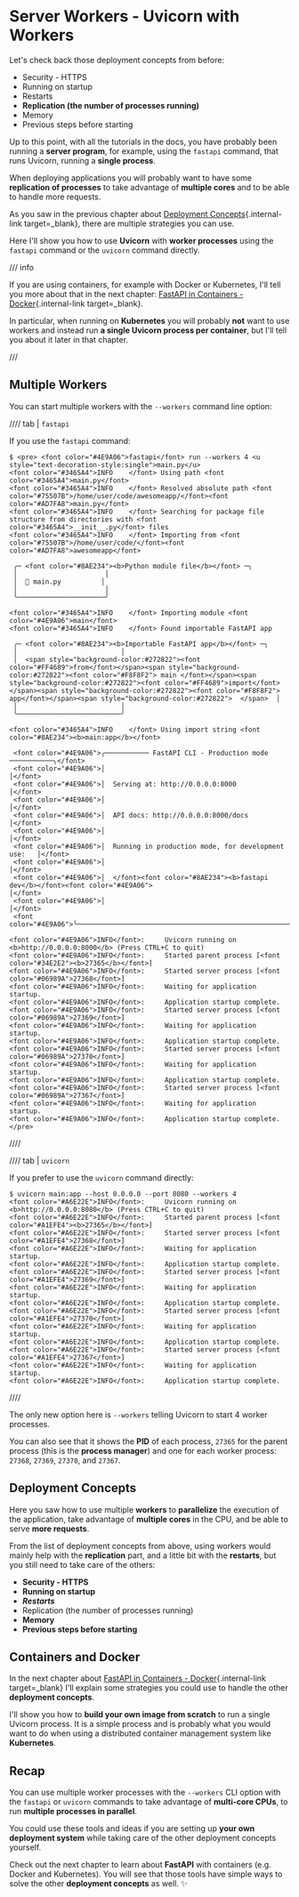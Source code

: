 # Server Workers - Uvicorn with Workers

Let's check back those deployment concepts from before:

* Security - HTTPS
* Running on startup
* Restarts
* **Replication (the number of processes running)**
* Memory
* Previous steps before starting

Up to this point, with all the tutorials in the docs, you have probably been running a **server program**, for example, using the `fastapi` command, that runs Uvicorn, running a **single process**.

When deploying applications you will probably want to have some **replication of processes** to take advantage of **multiple cores** and to be able to handle more requests.

As you saw in the previous chapter about [Deployment Concepts](concepts.md){.internal-link target=_blank}, there are multiple strategies you can use.

Here I'll show you how to use **Uvicorn** with **worker processes** using the `fastapi` command or the `uvicorn` command directly.

/// info

If you are using containers, for example with Docker or Kubernetes, I'll tell you more about that in the next chapter: [FastAPI in Containers - Docker](docker.md){.internal-link target=_blank}.

In particular, when running on **Kubernetes** you will probably **not** want to use workers and instead run **a single Uvicorn process per container**, but I'll tell you about it later in that chapter.

///

## Multiple Workers

You can start multiple workers with the `--workers` command line option:

//// tab | `fastapi`

If you use the `fastapi` command:

<div class="termy">

```console
$ <pre> <font color="#4E9A06">fastapi</font> run --workers 4 <u style="text-decoration-style:single">main.py</u>
<font color="#3465A4">INFO    </font> Using path <font color="#3465A4">main.py</font>
<font color="#3465A4">INFO    </font> Resolved absolute path <font color="#75507B">/home/user/code/awesomeapp/</font><font color="#AD7FA8">main.py</font>
<font color="#3465A4">INFO    </font> Searching for package file structure from directories with <font color="#3465A4">__init__.py</font> files
<font color="#3465A4">INFO    </font> Importing from <font color="#75507B">/home/user/code/</font><font color="#AD7FA8">awesomeapp</font>

 ╭─ <font color="#8AE234"><b>Python module file</b></font> ─╮
 │                      │
 │  🐍 main.py          │
 │                      │
 ╰──────────────────────╯

<font color="#3465A4">INFO    </font> Importing module <font color="#4E9A06">main</font>
<font color="#3465A4">INFO    </font> Found importable FastAPI app

 ╭─ <font color="#8AE234"><b>Importable FastAPI app</b></font> ─╮
 │                          │
 │  <span style="background-color:#272822"><font color="#FF4689">from</font></span><span style="background-color:#272822"><font color="#F8F8F2"> main </font></span><span style="background-color:#272822"><font color="#FF4689">import</font></span><span style="background-color:#272822"><font color="#F8F8F2"> app</font></span><span style="background-color:#272822">  </span>  │
 │                          │
 ╰──────────────────────────╯

<font color="#3465A4">INFO    </font> Using import string <font color="#8AE234"><b>main:app</b></font>

 <font color="#4E9A06">╭─────────── FastAPI CLI - Production mode ───────────╮</font>
 <font color="#4E9A06">│                                                     │</font>
 <font color="#4E9A06">│  Serving at: http://0.0.0.0:8000                    │</font>
 <font color="#4E9A06">│                                                     │</font>
 <font color="#4E9A06">│  API docs: http://0.0.0.0:8000/docs                 │</font>
 <font color="#4E9A06">│                                                     │</font>
 <font color="#4E9A06">│  Running in production mode, for development use:   │</font>
 <font color="#4E9A06">│                                                     │</font>
 <font color="#4E9A06">│  </font><font color="#8AE234"><b>fastapi dev</b></font><font color="#4E9A06">                                        │</font>
 <font color="#4E9A06">│                                                     │</font>
 <font color="#4E9A06">╰─────────────────────────────────────────────────────╯</font>

<font color="#4E9A06">INFO</font>:     Uvicorn running on <b>http://0.0.0.0:8000</b> (Press CTRL+C to quit)
<font color="#4E9A06">INFO</font>:     Started parent process [<font color="#34E2E2"><b>27365</b></font>]
<font color="#4E9A06">INFO</font>:     Started server process [<font color="#06989A">27368</font>]
<font color="#4E9A06">INFO</font>:     Waiting for application startup.
<font color="#4E9A06">INFO</font>:     Application startup complete.
<font color="#4E9A06">INFO</font>:     Started server process [<font color="#06989A">27369</font>]
<font color="#4E9A06">INFO</font>:     Waiting for application startup.
<font color="#4E9A06">INFO</font>:     Application startup complete.
<font color="#4E9A06">INFO</font>:     Started server process [<font color="#06989A">27370</font>]
<font color="#4E9A06">INFO</font>:     Waiting for application startup.
<font color="#4E9A06">INFO</font>:     Application startup complete.
<font color="#4E9A06">INFO</font>:     Started server process [<font color="#06989A">27367</font>]
<font color="#4E9A06">INFO</font>:     Waiting for application startup.
<font color="#4E9A06">INFO</font>:     Application startup complete.
</pre>
```

</div>

////

//// tab | `uvicorn`

If you prefer to use the `uvicorn` command directly:

<div class="termy">

```console
$ uvicorn main:app --host 0.0.0.0 --port 8080 --workers 4
<font color="#A6E22E">INFO</font>:     Uvicorn running on <b>http://0.0.0.0:8080</b> (Press CTRL+C to quit)
<font color="#A6E22E">INFO</font>:     Started parent process [<font color="#A1EFE4"><b>27365</b></font>]
<font color="#A6E22E">INFO</font>:     Started server process [<font color="#A1EFE4">27368</font>]
<font color="#A6E22E">INFO</font>:     Waiting for application startup.
<font color="#A6E22E">INFO</font>:     Application startup complete.
<font color="#A6E22E">INFO</font>:     Started server process [<font color="#A1EFE4">27369</font>]
<font color="#A6E22E">INFO</font>:     Waiting for application startup.
<font color="#A6E22E">INFO</font>:     Application startup complete.
<font color="#A6E22E">INFO</font>:     Started server process [<font color="#A1EFE4">27370</font>]
<font color="#A6E22E">INFO</font>:     Waiting for application startup.
<font color="#A6E22E">INFO</font>:     Application startup complete.
<font color="#A6E22E">INFO</font>:     Started server process [<font color="#A1EFE4">27367</font>]
<font color="#A6E22E">INFO</font>:     Waiting for application startup.
<font color="#A6E22E">INFO</font>:     Application startup complete.
```

</div>

////

The only new option here is `--workers` telling Uvicorn to start 4 worker processes.

You can also see that it shows the **PID** of each process, `27365` for the parent process (this is the **process manager**) and one for each worker process: `27368`, `27369`, `27370`, and `27367`.

## Deployment Concepts

Here you saw how to use multiple **workers** to **parallelize** the execution of the application, take advantage of **multiple cores** in the CPU, and be able to serve **more requests**.

From the list of deployment concepts from above, using workers would mainly help with the **replication** part, and a little bit with the **restarts**, but you still need to take care of the others:

* **Security - HTTPS**
* **Running on startup**
* ***Restarts***
* Replication (the number of processes running)
* **Memory**
* **Previous steps before starting**

## Containers and Docker

In the next chapter about [FastAPI in Containers - Docker](docker.md){.internal-link target=_blank} I'll explain some strategies you could use to handle the other **deployment concepts**.

I'll show you how to **build your own image from scratch** to run a single Uvicorn process. It is a simple process and is probably what you would want to do when using a distributed container management system like **Kubernetes**.

## Recap

You can use multiple worker processes with the `--workers` CLI option with the `fastapi` or `uvicorn` commands to take advantage of **multi-core CPUs**, to run **multiple processes in parallel**.

You could use these tools and ideas if you are setting up **your own deployment system** while taking care of the other deployment concepts yourself.

Check out the next chapter to learn about **FastAPI** with containers (e.g. Docker and Kubernetes). You will see that those tools have simple ways to solve the other **deployment concepts** as well. ✨
